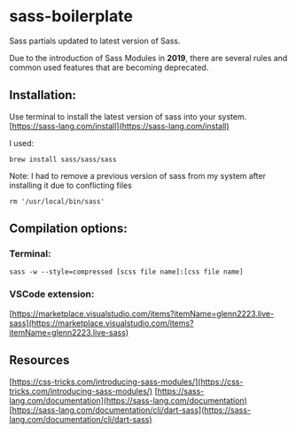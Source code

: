# sass-boilerplate

Sass partials updated to latest version of Sass.

Due to the introduction of Sass Modules in **2019**, there are several rules and common used features that are becoming deprecated.


## Installation:

Use terminal to install the latest version of sass into your system. [https://sass-lang.com/install](https://sass-lang.com/install)

I used:
```
brew install sass/sass/sass
```

Note: I had to remove a previous version of sass from my system after installing it due to conflicting files
```
rm '/usr/local/bin/sass'
```

## Compilation options:

### Terminal: 
```
sass -w --style=compressed [scss file name]:[css file name]
```

### VSCode extension: 
[https://marketplace.visualstudio.com/items?itemName=glenn2223.live-sass](https://marketplace.visualstudio.com/items?itemName=glenn2223.live-sass)

## Resources

[https://css-tricks.com/introducing-sass-modules/](https://css-tricks.com/introducing-sass-modules/)
[https://sass-lang.com/documentation](https://sass-lang.com/documentation)
[https://sass-lang.com/documentation/cli/dart-sass](https://sass-lang.com/documentation/cli/dart-sass)
